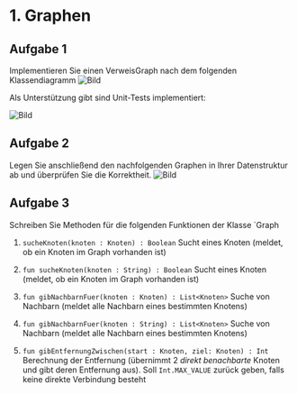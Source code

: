 # 1. Graphen
## Aufgabe 1
Implementieren Sie einen VerweisGraph nach dem folgenden Klassendiagramm
![Bild](../../../../Graphen/VerweisGraph/task1/Bilder/Klassendiagramm.png)

Als Unterstützung gibt sind Unit-Tests implementiert:

![Bild](../../../../Graphen/VerweisGraph/task1/Bilder/unitTests.png)

## Aufgabe 2
Legen Sie anschließend den nachfolgenden Graphen in Ihrer Datenstruktur ab und überprüfen Sie die Korrektheit.
![Bild](../../../../Graphen/VerweisGraph/task1/Bilder/Ammerseerundfahrt.png)

## Aufgabe 3
Schreiben Sie Methoden für die folgenden Funktionen der Klasse `Graph

1. `sucheKnoten(knoten : Knoten) : Boolean`
   Sucht eines Knoten (meldet, ob ein Knoten im Graph vorhanden ist)

2. `fun sucheKnoten(knoten : String) : Boolean`
   Sucht eines Knoten (meldet, ob ein Knoten im Graph vorhanden ist)
   
3. `fun gibNachbarnFuer(knoten : Knoten) : List<Knoten>`
   Suche von Nachbarn (meldet alle Nachbarn eines bestimmten Knotens)

4. `fun gibNachbarnFuer(knoten : String) : List<Knoten>`
   Suche von Nachbarn (meldet alle Nachbarn eines bestimmten Knotens)
   
6. `fun gibEntfernungZwischen(start : Knoten, ziel: Knoten) : Int`
   Berechnung der Entfernung (übernimmt 2 *direkt benachbarte* Knoten und gibt deren Entfernung aus).
   Soll `Int.MAX_VALUE` zurück geben, falls keine direkte Verbindung besteht
